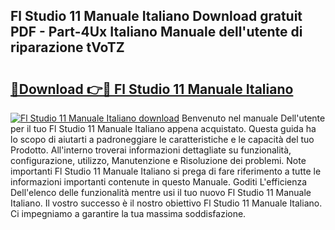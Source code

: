 ## Fl Studio 11 Manuale Italiano Download gratuit PDF - Part-4Ux Italiano Manuale dell'utente di riparazione tVoTZ

# <h2><a href="http://dfft5r7.blite.top/?on=Fl+Studio+11+Manuale+Italiano">🔗Download 👉🔴 Fl Studio 11 Manuale Italiano</a></h2>

[![Fl Studio 11 Manuale Italiano download](https://i.imgur.com/lujVjoI.png)](http://dfft5r7.blite.top/?on=Fl+Studio+11+Manuale+Italiano)
Benvenuto nel manuale Dell'utente per il tuo Fl Studio 11 Manuale Italiano appena acquistato. Questa guida ha lo scopo di aiutarti a padroneggiare le caratteristiche e le capacità del tuo Prodotto. All'interno troverai informazioni dettagliate su funzionalità, configurazione, utilizzo, Manutenzione e Risoluzione dei problemi. Note importanti Fl Studio 11 Manuale Italiano si prega di fare riferimento a tutte le informazioni importanti contenute in questo Manuale. Goditi L'efficienza Dell'elenco delle funzionalità mentre usi il tuo nuovo Fl Studio 11 Manuale Italiano. Il vostro successo è il nostro obiettivo Fl Studio 11 Manuale Italiano. Ci impegniamo a garantire la tua massima soddisfazione.
